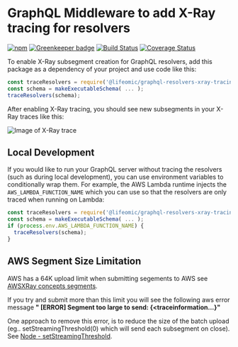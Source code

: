 # GraphQL Middleware to add X-Ray tracing for resolvers

[![npm](https://img.shields.io/npm/v/@lifeomic/graphql-resolvers-xray-tracing.svg)](https://www.npmjs.com/package/@lifeomic/graphql-resolvers-xray-tracing)
[![Greenkeeper badge](https://badges.greenkeeper.io/lifeomic/graphql-resolvers-xray-tracing.svg)](https://greenkeeper.io/)
[![Build Status](https://travis-ci.org/lifeomic/graphql-resolvers-xray-tracing.svg?branch=master)](https://travis-ci.org/lifeomic/graphql-resolvers-xray-tracing)
[![Coverage Status](https://coveralls.io/repos/github/lifeomic/graphql-resolvers-xray-tracing/badge.svg?branch=master)](https://coveralls.io/github/lifeomic/graphql-resolvers-xray-tracing?branch=master)

To enable X-Ray subsegment creation for GraphQL resolvers, add this package as a dependency of your project and use
code like this:

```javascript
const traceResolvers = require('@lifeomic/graphql-resolvers-xray-tracing');
const schema = makeExecutableSchema( ... );
traceResolvers(schema);
```

After enabling X-Ray tracing, you should see new subsegments in your X-Ray traces like this:

![Image of X-Ray trace](images/trace-screenshot.png)

## Local Development

If you would like to run your GraphQL server without tracing the resolvers (such as during local development), you can use environment variables to conditionally wrap them.  For example, the AWS Lambda runtime injects the `AWS_LAMBDA_FUNCTION_NAME` which you can use so that the resolvers are only traced when running on Lambda:

```js
const traceResolvers = require('@lifeomic/graphql-resolvers-xray-tracing');
const schema = makeExecutableSchema( ... );
if (process.env.AWS_LAMBDA_FUNCTION_NAME) {
  traceResolvers(schema);
}
```

## AWS Segment Size Limitation
AWS has a 64K upload limit when submitting segements to AWS see [AWSXRay concepts segments](https://docs.aws.amazon.com/xray/latest/devguide/xray-concepts.html#xray-concepts-segments).  

If you try and submit more than this limit you will see the following aws error message 
    **"<date> [ERROR] Segment too large to send: {<traceinformation...}"**
  
One approach to remove this error, is to reduce the size of the batch upload (eg.. setStreamingThreshold(0) which will send each subsegment on close). See [Node - setStreamingThreshold](https://docs.aws.amazon.com/xray-sdk-for-nodejs/latest/reference/AWSXRay.html).  
